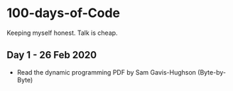 # 100-days-of-Code
Keeping myself honest. Talk is cheap. 

## Day 1 - 26 Feb 2020
- Read the dynamic programming PDF by Sam Gavis-Hughson (Byte-by-Byte)

